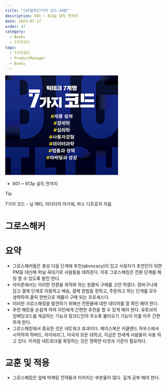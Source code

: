 ```yaml
---
title: "[47일차]7가지 코드-34장"
description: 601 ~ 613p 설득 전까지
date: 2023-07-17
order: 47
category:
  - Books
  - 7가지코드
tags:
  - 7가지코드
  - ProductManager
  - Books
---
```

![표지](./7code_img/Untitled.png)
- 601 ~ 613p 설득 전까지

>[!tip]
>7가지 코드 - 닐 메타, 아디티야 아가쉐, 파스 디트로자 지음


# 그로스해커

# 요약

- 그로스해커들은 충성 다음 단계에 추천(abvocacy)이 있고 사용자가 추천인이 되면 PM을 대신해 퍼널 꼭대기로 사람들을 데려온다. 이후 그로스해킹은 전환 단계를 해킹 할 수 있도록 발전 한다.
- 아마존에서는 이러한 전환을 최적화 하는 원클릭 구매를 고안 하였다. 장바구니에 담고 결제 단계로 이동하고 배송, 결제 방법을 정하고, 주문하고 하는 단계를 모두 생략하여 클릭 한번으로 제품이 구매 되는 프로세스다.
- 이러한 크로스해킹을 발견하기 위해선 전환율에 대한 데티어를 잘 확인 해야 한다.
- 추천 해킹을 손쉽게 하여 지인에게 간편한 추천을 할 수 있게 해야 한다. 
유튜브의 임베딩코드를 제공하는 기능과 링크드인의 주소록 불러오기 기능이 이를 아주 간편하게 한다.
- 그로스해킹에서 중요한 것은 네트워크 효과이다. 페이스북은 커클랜드 하우스에서 시작하여 하버드, 아이비리그, 미국의 모든 대학교, 지금은 전세계 사람들이 사용 하고 있다. 이처럼 네트워크를 확장하는 것은 명확한 타겟과 기준이 필요하다.

# 교훈 및 적용

- 그로스해킹은 앞에 마케팅 전략들과 이어지는 부분들이 많다. 깊게 공부 해야 한다.